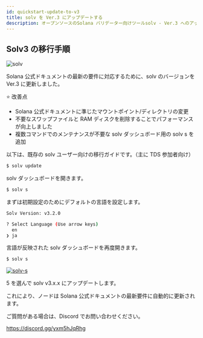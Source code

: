 ```yaml
---
id: quickstart-update-to-v3
title: solv を Ver.3 にアップデートする
description: オープンソースのSolana バリデーター向けツールsolv - Ver.3 へのアップデート方法
---
```


## Solv3 の移行手順

![solv](https://storage.googleapis.com/epics-bucket/solv/assets/v3/solv3Released.jpg)

Solana 公式ドキュメントの最新の要件に対応するために、solv のバージョンを Ver.3 に更新しました。

⭐️ 改善点

- Solana 公式ドキュメントに準じたマウントポイント/ディレクトリの変更
- 不要なスワップファイルと RAM ディスクを削除することでパフォーマンスが向上しました
- 複数コマンドでのメンテナンスが不要な solv ダッシュボード用の solv s を追加

以下は、既存の solv ユーザー向けの移行ガイドです。（主に TDS 参加者向け）

```bash
$ solv update
```

solv ダッシュボードを開きます。

```bash
$ solv s
```

まずは初期設定のためにデフォルトの言語を設定します。

```bash
Solv Version: v3.2.0

? Select Language (Use arrow keys)
  en
❯ ja
```

言語が反映された solv ダッシュボードを再度開きます。

```bash
$ solv s
```

[![solv-s](https://storage.googleapis.com/epics-bucket/Validator/solv-s.jpeg)](https://storage.googleapis.com/epics-bucket/Validator/solv-s.jpeg)

5 を選んで solv v3.x.x にアップデートします。

これにより、ノードは Solana 公式ドキュメントの最新要件に自動的に更新されます。

ご質問がある場合は、Discord でお問い合わせください。

https://discord.gg/yxm5hJqRhg
